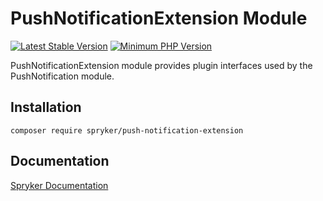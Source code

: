 # PushNotificationExtension Module
[![Latest Stable Version](https://poser.pugx.org/spryker/push-notification-extension/v/stable.svg)](https://packagist.org/packages/spryker/push-notification-extension)
[![Minimum PHP Version](https://img.shields.io/badge/php-%3E%3D%208.2-8892BF.svg)](https://php.net/)

PushNotificationExtension module provides plugin interfaces used by the PushNotification module.

## Installation

```
composer require spryker/push-notification-extension
```

## Documentation

[Spryker Documentation](https://docs.spryker.com)
